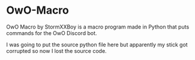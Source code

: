 # OwO-Macro
OwO Macro by StormXXBoy is a macro program made in Python that puts commands for the OwO Discord bot.

I was going to put the source python file here but apparently my stick got corrupted so now I lost the source code.


